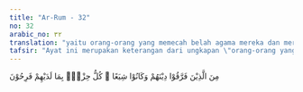 ```yaml
---
title: "Ar-Rum - 32"
no: 32
arabic_no: ٣٢
translation: "yaitu orang-orang yang memecah belah agama mereka dan mereka menjadi beberapa golongan. Setiap golongan merasa bangga dengan apa yang ada pada golongan mereka. "
tafsir: "Ayat ini merupakan keterangan dari ungkapan \"orang-orang yang mempersekutukan Allah\" yang terdapat dalam ayat sebelumnya (31). Ayat ini menyuruh kaum Muslimin agar jangan menjadi orang musyrik yang selalu berselisih dan memecah agama mereka, sehingga mereka terbelah menjadi beberapa golongan. Mereka selalu berselisih pendapat karena menganut agama yang batil, agama ciptaan manusia. \n\nAgama yang batil itu banyak macamnya, dan tata cara peribadatannya juga berbeda-beda. Ada yang menyembah berhala, api, malaikat, bintang-bintang, matahari dan bulan, pohon, kuburan, dan lain sebagainya. Semuanya itu adalah macam-macam tuhan yang disembah segolongan kaum musyrik. Setiap golongan mempunyai tata cara peribadatan sendiri. Mereka berpendapat bahwa mereka adalah orang yang mendapat petunjuk. Mereka sangat gembira dan bangga dengan golongan mereka, padahal mereka adalah golongan yang merugi dan sesat."
---
```

مِنَ الَّذِيْنَ فَرَّقُوْا دِيْنَهُمْ وَكَانُوْا شِيَعًا ۗ كُلُّ حِزْبٍۢ بِمَا لَدَيْهِمْ فَرِحُوْنَ
